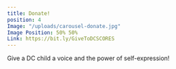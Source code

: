```yaml
---
title: Donate!
position: 4
Image: "/uploads/carousel-donate.jpg"
Image Position: 50% 50%
Link: https://bit.ly/GiveToDCSCORES
---
```


Give a DC child a voice and the power of self-expression!